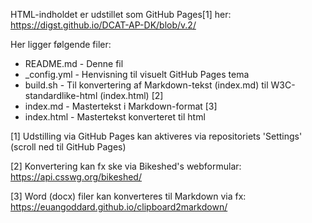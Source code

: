 
HTML-indholdet er udstillet som GitHub Pages[1] her: https://digst.github.io/DCAT-AP-DK/blob/v.2/

Her ligger følgende filer:
- README.md - Denne fil
- _config.yml - Henvisning til visuelt GitHub Pages tema
- build.sh - Til konvertering af Markdown-tekst (index.md) til W3C-standardlike-html (index.html) [2]
- index.md - Mastertekst i Markdown-format [3]
- index.html - Mastertekst konverteret til html

[1] Udstilling via GitHub Pages kan aktiveres via repositoriets 'Settings' (scroll ned til GitHub Pages)

[2] Konvertering kan fx ske via Bikeshed's webformular: https://api.csswg.org/bikeshed/

[3] Word (docx) filer kan konverteres til Markdown via fx: https://euangoddard.github.io/clipboard2markdown/


